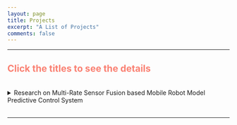 ```yaml
---
layout: page
title: Projects
excerpt: "A List of Projects"
comments: false
---
```


---

## <span style="color:Salmon"> Click the titles to see the details </span>

<br>

<details>
  <summary> Research on Multi-Rate Sensor Fusion based Mobile Robot Model Predictive Control System </summary>
  <div markdown="1">
## A Study on the Visual-Inertial Navigation System of Artificial Intelligent Unmanned Aerial Vehicle for Reconnaissance and Exploration
*<span style="color:#ff5500">Hosted by [ROND](http://rond.or.kr/CmsHome/MainDefault.aspx) in KAIST : </span> 2020.5 - 2020.11*
#### *This project was counducted at <span style="color:#3399ff">Urban Robotics Lab in KAIST : </span> [Link](http://urobot.kaist.ac.kr/)*
  </div>
<br>
<p style="font-size:1rem;font-weight:400" onContextMenu="return false;" onselectstart="return false" ondragstart="return false">
　Research on Unmanned Aerial Vehicles has been actively conducted in recent years. In particular, the UAV to explore an unknown, GNSS-denied environment is required, but the self-localization method, such as Visual Inertial Odometry, is mandatory to operate it. Considering the payload and the operating time of the UAV, lightweight and low-power consuming cameras and IMU are preferred, and even Object Detection and 3D Mapping can be obtained using a RGB-D camera. In this work, we developed a 3D Mapping system including object positions in an unknown and GNSS-denied environment for the UAV with a RGB-D camera. The system is demonstrated in Gazebo simulator, and the quantitative and qualitative results are obtained.</p>

<br>

  <div markdown="1">
***Keywords***: Unmanned Aerial Vehicle, Visual-Inertial Navigation System, Exploration, Artificial Intelligence
  </div>

<p align="center">
    <iframe width="448" height="252" src="https://youtu.be/j8nnk5R37XU" frameborder="0" allow="accelerometer; autoplay; clipboard-write; encrypted-media; gyroscope; picture-in-picture" allowfullscreen>
    </iframe>
</p>
</details>

<br>

---
